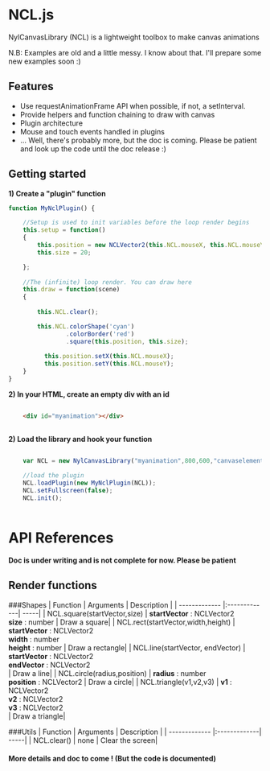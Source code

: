 # NCL.js
NylCanvasLibrary (NCL) is a lightweight toolbox to make canvas animations 

N.B: Examples are old and a little messy. I know about that. I'll prepare some new  examples soon :)

## Features
* Use requestAnimationFrame API when possible, if not, a setInterval.
* Provide helpers and function chaining to draw with canvas
* Plugin architecture
* Mouse and touch events handled in plugins
* ... Well, there's probably more, but the doc is coming. Please be patient and look up the code until the doc release :)


## Getting started

**1) Create a "plugin" function**

```javascript
function MyNclPlugin() {

	//Setup is used to init variables before the loop render begins
	this.setup = function()
	{
	    this.position = new NCLVector2(this.NCL.mouseX, this.NCL.mouseY);
	    this.size = 20;

	};
	
	//The (infinite) loop render. You can draw here
	this.draw = function(scene)
	{
	
		this.NCL.clear();

		this.NCL.colorShape('cyan')
				.colorBorder('red')
				.square(this.position, this.size);
				
		  this.position.setX(this.NCL.mouseX);
		  this.position.setY(this.NCL.mouseY);
	}
}
```

**2) In your HTML, create an empty div with an id**

```html

	<div id="myanimation"></div>
	
```

**2) Load the library and hook your function**

```javascript

	var NCL = new NylCanvasLibrary("myanimation",800,600,"canvaselementid",60);
	
	//load the plugin
	NCL.loadPlugin(new MyNclPlugin(NCL));
	NCL.setFullscreen(false);
	NCL.init();
	
```

# API References

**Doc is under writing and is not complete for now. Please be patient**

## Render functions

###Shapes
| Function      | Arguments     | Description  |
| ------------- |:-------------| -----|
| NCL.square(startVector,size)    | **startVector** : NCLVector2<br /> **size** : number | Draw a square|
| NCL.rect(startVector,width,height)    | **startVector** : NCLVector2<br /> **width** : number<br /> **height** : number | Draw a rectangle|
| NCL.line(startVector, endVector)    | **startVector** : NCLVector2<br />**endVector** : NCLVector2<br /> | Draw a line|
| NCL.circle(radius,position)    | **radius** : number<br /> **position** : NCLVector2 | Draw a circle|
| NCL.triangle(v1,v2,v3)    | **v1** : NCLVector2<br />**v2** : NCLVector2<br />**v3** : NCLVector2<br /> | Draw a triangle|


###Utils
| Function      | Arguments     | Description  |
| ------------- |:-------------| -----|
| NCL.clear()    | none | Clear the screen|





#### More details and doc to come ! (But the code is documented)


